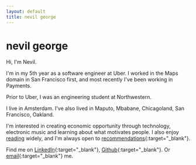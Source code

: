 ```yaml
---
layout: default
title: nevil george
---
```


# nevil george
Hi, I'm Nevil.

I'm in my 5th year as a software engineer at Uber. I worked in the Maps domain in San Francisco first, and most recently I've been working in Payments.

Prior to Uber, I was an engineering student at Northwestern.

I live in Amsterdam. I've also lived in Maputo, Mbabane, Chicagoland, San Francisco, Oakland.

I'm interested in creating economic opportunity through technology, electronic music and learning about what motivates people. I also enjoy [reading](/readings) widely, and I'm always open to [recommendations](mailto:liven93@gmail.com){:target="_blank"}.

Find me on
[LinkedIn](https://www.linkedin.com/in/nevilgeorge/){:target="_blank"},
[Github](https://github.com/nevilgeorge){:target="_blank"}. Or
[email](mailto:liven93@gmail.com){:target="_blank"}
me.

